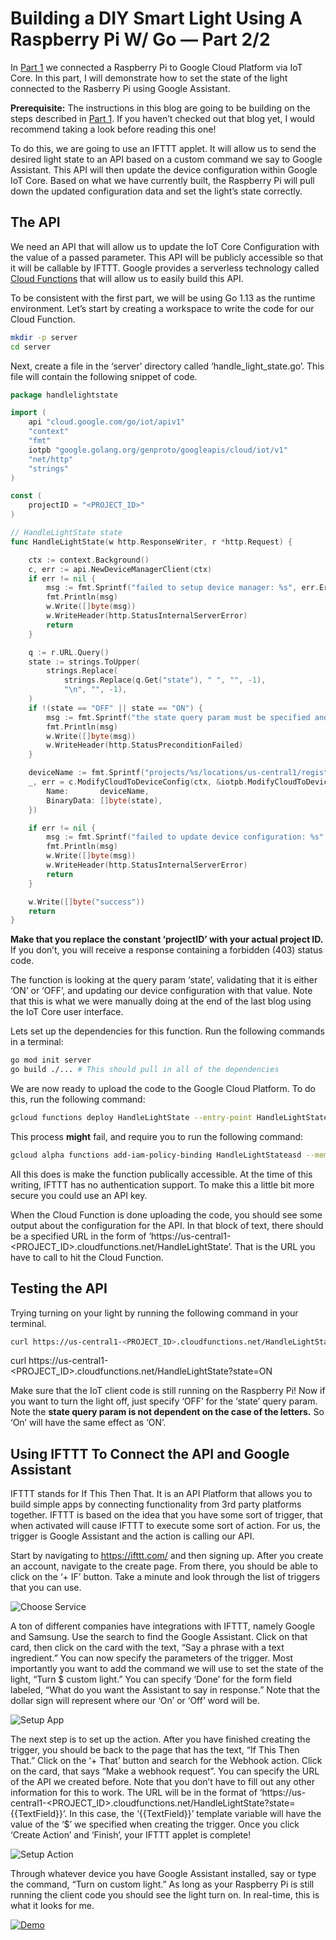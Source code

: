 # Building a DIY Smart Light Using A Raspberry Pi W/ Go — Part 2/2

In [Part 1](https://medium.com/@kevinlutzer9/building-a-diy-smart-light-using-a-raspberry-pi-w-go-part-1-2-501efadcd36a) we connected a Raspberry Pi to Google Cloud Platform via IoT Core. In this part, I will demonstrate how to set the state of the light connected to the Rasberry Pi using Google Assistant.

**Prerequisite:** The instructions in this blog are going to be building on the steps described in [Part 1](https://medium.com/@kevinlutzer9/building-a-diy-smart-light-using-a-raspberry-pi-w-go-part-1-2-501efadcd36a). If you haven’t checked out that blog yet, I would recommend taking a look before reading this one!

To do this, we are going to use an IFTTT applet. It will allow us to send the desired light state to an API based on a custom command we say to Google Assistant. This API will then update the device configuration within Google IoT Core. Based on what we have currently built, the Raspberry Pi will pull down the updated configuration data and set the light’s state correctly.

## The API

We need an API that will allow us to update the IoT Core Configuration with the value of a passed parameter. This API will be publicly accessible so that it will be callable by IFTTT. Google provides a serverless technology called [Cloud Functions](https://cloud.google.com/functions/docs/concepts/overview) that will allow us to easily build this API.

To be consistent with the first part, we will be using Go 1.13 as the runtime environment. Let’s start by creating a workspace to write the code for our Cloud Function.

``` bash 
mkdir -p server
cd server
```

Next, create a file in the ‘server’ directory called ‘handle_light_state.go’. This file will contain the following snippet of code.

``` go
package handlelightstate

import (
	api "cloud.google.com/go/iot/apiv1"
	"context"
	"fmt"
	iotpb "google.golang.org/genproto/googleapis/cloud/iot/v1"
	"net/http"
	"strings"
)

const (
	projectID = "<PROJECT_ID>"
)

// HandleLightState state
func HandleLightState(w http.ResponseWriter, r *http.Request) {

	ctx := context.Background()
	c, err := api.NewDeviceManagerClient(ctx)
	if err != nil {
		msg := fmt.Sprintf("failed to setup device manager: %s", err.Error())
		fmt.Println(msg)
		w.Write([]byte(msg))
		w.WriteHeader(http.StatusInternalServerError)
		return
	}

	q := r.URL.Query()
	state := strings.ToUpper(
		strings.Replace(
			strings.Replace(q.Get("state"), " ", "", -1),
			"\n", "", -1),
	)
	if !(state == "OFF" || state == "ON") {
		msg := fmt.Sprintf("the state query param must be specified and it must be \"OFF\" or \"ON\". specified value was \"%s\"", state)
		fmt.Println(msg)
		w.Write([]byte(msg))
		w.WriteHeader(http.StatusPreconditionFailed)
	}

	deviceName := fmt.Sprintf("projects/%s/locations/us-central1/registries/devices/devices/test-device", projectID)
	_, err = c.ModifyCloudToDeviceConfig(ctx, &iotpb.ModifyCloudToDeviceConfigRequest{
		Name:       deviceName,
		BinaryData: []byte(state),
	})

	if err != nil {
		msg := fmt.Sprintf("failed to update device configuration: %s", err.Error())
		fmt.Println(msg)
		w.Write([]byte(msg))
		w.WriteHeader(http.StatusInternalServerError)
		return
	}

	w.Write([]byte("success"))
	return
}
```

**Make that you replace the constant ‘projectID’ with your actual project ID.** If you don’t, you will receive a response containing a forbidden (403) status code.

The function is looking at the query param ‘state’, validating that it is either ‘ON’ or ‘OFF’, and updating our device configuration with that value. Note that this is what we were manually doing at the end of the last blog using the IoT Core user interface.

Lets set up the dependencies for this function. Run the following commands in a terminal:

``` bash
go mod init server
go build ./... # This should pull in all of the dependencies
```

We are now ready to upload the code to the Google Cloud Platform. To do this, run the following command:

``` bash
gcloud functions deploy HandleLightState --entry-point HandleLightState --runtime go111 --trigger-http
```

This process **might** fail, and require you to run the following command:

``` bash
gcloud alpha functions add-iam-policy-binding HandleLightStateasd --member=allUsers --role=roles/cloudfunctions.invoker
```

All this does is make the function publically accessible. At the time of this writing, IFTTT has no authentication support. To make this a little bit more secure you could use an API key.

When the Cloud Function is done uploading the code, you should see some output about the configuration for the API. In that block of text, there should be a specified URL in the form of ‘https://us-central1-<PROJECT_ID>.cloudfunctions.net/HandleLightState’. That is the URL you have to call to hit the Cloud Function.

## Testing the API

Trying turning on your light by running the following command in your terminal.

``` bash
curl https://us-central1-<PROJECT_ID>.cloudfunctions.net/HandleLightState?state=ON
```

curl https://us-central1-<PROJECT_ID>.cloudfunctions.net/HandleLightState?state=ON

Make sure that the IoT client code is still running on the Raspberry Pi! Now if you want to turn the light off, just specify ‘OFF’ for the ‘state’ query param. Note the **state query param is not dependent on the case of the letters.** So ‘On’ will have the same effect as ‘ON’.

## Using IFTTT To Connect the API and Google Assistant

IFTTT stands for If This Then That. It is an API Platform that allows you to build simple apps by connecting functionality from 3rd party platforms together. IFTTT is based on the idea that you have some sort of trigger, that when activated will cause IFTTT to execute some sort of action. For us, the trigger is Google Assistant and the action is calling our API.

Start by navigating to https://ifttt.com/ and then signing up. After you create an account, navigate to the create page. From there, you should be able to click on the ‘+ IF’ button. Take a minute and look through the list of triggers that you can use.

![Choose Service](https://raw.githubusercontent.com/kevinlutzer/blogs/master/building-a-diy-smart-light-using-a-raspberry-pi/part2/images/choose_service.gif "Choose Service")

A ton of different companies have integrations with IFTTT, namely Google and Samsung. Use the search to find the Google Assistant. Click on that card, then click on the card with the text, “Say a phrase with a text ingredient.” You can now specify the parameters of the trigger. Most importantly you want to add the command we will use to set the state of the light, “Turn $ custom light.” You can specify ‘Done’ for the form field labeled, “What do you want the Assistant to say in response.” Note that the dollar sign will represent where our ‘On’ or ‘Off’ word will be.

![Setup App](https://raw.githubusercontent.com/kevinlutzer/blogs/master/building-a-diy-smart-light-using-a-raspberry-pi/part2/images/setup_app.gif "Setup App")

The next step is to set up the action. After you have finished creating the trigger, you should be back to the page that has the text, “If This Then That.” Click on the ‘+ That’ button and search for the Webhook action. Click on the card, that says “Make a webhook request”. You can specify the URL of the API we created before. Note that you don’t have to fill out any other information for this to work. The URL will be in the format of ‘https://us-central1-<PROJECT_ID>.cloudfunctions.net/HandleLightState?state= {{TextField}}’. In this case, the ‘{{TextField}}’ template variable will have the value of the ‘$’ we specified when creating the trigger. Once you click ‘Create Action’ and ‘Finish’, your IFTTT applet is complete!

![Setup Action](https://raw.githubusercontent.com/kevinlutzer/blogs/master/building-a-diy-smart-light-using-a-raspberry-pi/part2/images/setup_action.gif "Setup Action")

Through whatever device you have Google Assistant installed, say or type the command, “Turn on custom light.” As long as your Raspberry Pi is still running the client code you should see the light turn on. In real-time, this is what it looks for me.

[![Demo](https://img.youtube.com/vi/8xJSLQvz6fs/0.jpg)](https://www.youtube.com/watch?v=8xJSLQvz6fs)

